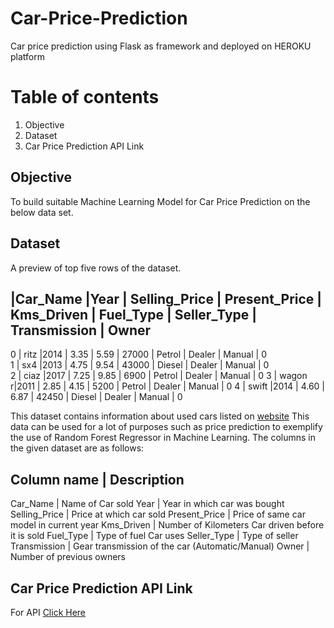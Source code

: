 # Car-Price-Prediction

Car price prediction using Flask as framework and deployed on HEROKU platform


# Table of contents
1. Objective
2. Dataset
3. Car Price Prediction API Link

## Objective

To build suitable Machine Learning Model for Car Price Prediction on the below data set.

##  Dataset

A preview of top five rows of the dataset.

   |Car_Name   |Year |	Selling_Price |	Present_Price |	Kms_Driven | Fuel_Type | Seller_Type   | Transmission |	Owner  
------------------------------------------------------------------------------------------------------------------------
0  |	ritz   |2014 |	3.35	      | 5.59	      | 27000	   | Petrol    | Dealer	       | Manual       | 0      
1  |	sx4    |2013 |	4.75	      | 9.54	      | 43000	   | Diesel    | Dealer	       | Manual       | 0      
2  |	ciaz   |2017 |	7.25	      | 9.85	      | 6900	   | Petrol    | Dealer	       | Manual       | 0
3  |	wagon r|2011 |	2.85	      | 4.15	      | 5200	   | Petrol    | Dealer	       | Manual       | 0 
4  |	swift  |2014 |	4.60	      | 6.87	      | 42450	   | Diesel    | Dealer	       | Manual       | 0

This dataset contains information about used cars listed on [website](https://www.kaggle.com/nehalbirla/vehicle-dataset-from-cardekho?select=car+data.csv) This data can be used for a lot of purposes such as price prediction to exemplify the use of Random Forest Regressor in Machine Learning. The columns in the given dataset are as follows:

Column name    | Description
-----------------------------------------------------------------
Car_Name       | Name of Car sold
Year	       | Year in which car was bought
Selling_Price  | Price at which car sold
Present_Price  | Price of same car model in current year
Kms_Driven     | Number of Kilometers Car driven before it is sold
Fuel_Type      | Type of fuel Car uses
Seller_Type    | Type of seller
Transmission   | Gear transmission of the car (Automatic/Manual)
Owner	       | Number of previous owners

## Car Price Prediction API Link

For API [Click Here]()